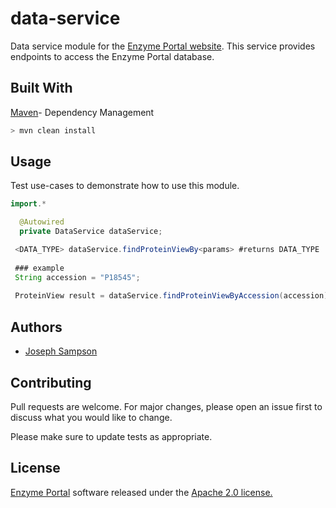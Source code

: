 # data-service

Data service module for the [Enzyme Portal website](https://www.ebi.ac.uk/enzymeportal/). This service provides endpoints to access the Enzyme Portal database.

## Built With

[Maven](https://maven.apache.org/)- Dependency Management


```bash
> mvn clean install
```

## Usage

Test use-cases to demonstrate how to use this module.
```java
import.*

  @Autowired
  private DataService dataService;

 <DATA_TYPE> dataService.findProteinViewBy<params> #returns DATA_TYPE
	
 ### example 
 String accession = "P18545";
	
 ProteinView result = dataService.findProteinViewByAccession(accession);


```
## Authors

* [Joseph Sampson](https://www.linkedin.com/in/joseph-sampson-o-66399b30/)

## Contributing
Pull requests are welcome. For major changes, please open an issue first to discuss what you would like to change.

Please make sure to update tests as appropriate.

## License

[Enzyme Portal](https://www.ebi.ac.uk/enzymeportal/) software released under the [Apache 2.0 license.](https://www.apache.org/licenses/LICENSE-2.0.html)

